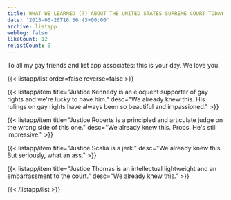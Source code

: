 ```yaml
---
title: WHAT WE LEARNED (?) ABOUT THE UNITED STATES SUPREME COURT TODAY
date: '2015-06-26T16:36:43+00:00'
archive: listapp
weblog: false
likeCount: 12
relistCount: 0
---
```


To all my gay friends and list app associates: this is your day. We love you.

<!--more-->

{{< listapp/list order=false reverse=false >}}

   {{< listapp/item title="Justice Kennedy is an eloquent supporter of gay rights and we're lucky to have him."
      desc="We already knew this. His rulings on gay rights have always been so beautiful and impassioned." >}}

   {{< listapp/item title="Justice Roberts is a principled and articulate judge on the wrong side of this one."
      desc="We already knew this. Props. He's still impressive." >}}

   {{< listapp/item title="Justice Scalia is a jerk."
      desc="We already knew this. But seriously, what an ass." >}}

   {{< listapp/item title="Justice Thomas is an intellectual lightweight and an embarrassment to the court."
      desc="We already knew this." >}}

{{< /listapp/list >}}
